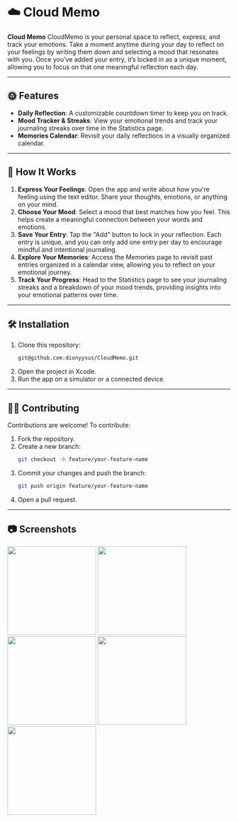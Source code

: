 # ☁️ Cloud Memo

**Cloud Memo** CloudMemo is your personal space to reflect, express, and track your emotions. Take a moment anytime during your day to reflect on your feelings by writing them down and selecting a mood that resonates with you. Once you’ve added your entry, it’s locked in as a unique moment, allowing you to focus on that one meaningful reflection each day. 

---

## 🌞 Features

- **Daily Reflection**: A customizable countdown timer to keep you on track.
- **Mood Tracker & Streaks**: View your emotional trends and track your journaling streaks over time in the Statistics page.
- **Memories Calendar**: Revisit your daily reflections in a visually organized calendar.

---

## 📗 How It Works

1. **Express Your Feelings**: Open the app and write about how you're feeling using the text editor. Share your thoughts, emotions, or anything on your mind.
2. **Choose Your Mood**: Select a mood that best matches how you feel. This helps create a meaningful connection between your words and emotions.
3. **Save Your Entry**: Tap the "Add" button to lock in your reflection. Each entry is unique, and you can only add one entry per day to encourage mindful and intentional journaling.
4. **Explore Your Memories**: Access the Memories page to revisit past entries organized in a calendar view, allowing you to reflect on your emotional journey.
5. **Track Your Progress**: Head to the Statistics page to see your journaling streaks and a breakdown of your mood trends, providing insights into your emotional patterns over time.

---

## 🛠️ Installation

1. Clone this repository:
   ```bash
   git@github.com:dionyysus/CloudMemo.git
   ```
2. Open the project in Xcode.
3. Run the app on a simulator or a connected device.

---

## 🫶🏼 Contributing

Contributions are welcome! To contribute:

1. Fork the repository.
2. Create a new branch:
   ```bash
   git checkout -b feature/your-feature-name
   ```
3. Commit your changes and push the branch:
   ```bash
   git push origin feature/your-feature-name
   ```
4. Open a pull request.

---

## 📷 Screenshots

<img src="https://github.com/user-attachments/assets/98adb7a6-626c-4f43-ba9e-7c31210acc71" width="200">
<img src="https://github.com/user-attachments/assets/e399b9c9-dbb0-44b9-b0bd-f9bddbd638fd" width="200">
<img src="https://github.com/user-attachments/assets/0b1dcfbe-c5d6-4120-8664-107bca52c3b9" width="200">
<img src="https://github.com/user-attachments/assets/7e6970f7-876c-405d-b624-ddabeb3378eb" width="200">
<img src="https://github.com/user-attachments/assets/5b5ffed4-efb9-495d-bb84-668c324e8d17" width="200">
